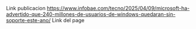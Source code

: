 Link publicacion
https://www.infobae.com/tecno/2025/04/09/microsoft-ha-advertido-que-240-millones-de-usuarios-de-windows-quedaran-sin-soporte-este-ano/
Link del page
